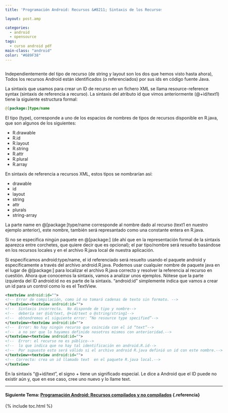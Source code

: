 ```yaml
---
title: 'Programación Android: Recursos &#8211; Sintaxis de los Recursos'

layout: post.amp

categories:
  - android
  - opensource
tags:
  - curso android pdf
main-class: "android"
color: "#689F38"
---
```

<amp-img border="0" src="/assets/img/2013/07/iconoAndroid.png" style="clear:left; float:left;margin-right:1em; margin-bottom:1em" width="128px" height="128px" />

Independientemente del tipo de recurso (de string y layout son los dos que hemos visto hasta ahora), Todos los recursos Android están identificados (o referenciados) por sus ids en código fuente Java.

La sintaxis que usamos para crear un ID de recurso en un fichero XML se llama resource-reference syntax (sintaxis de referencia a recurso). La sintaxis del atributo id que vimos anteriormente (@+id/text1) tiene la siguiente estructura formal:


<!--ad-->

```java
@[package:]type/name

```

El tipo (type), corresponde a uno de los espacios de nombres de tipos de recursos disponible en R.java, que son algunos de los siguientes:

  * R.drawable
  * R.id
  * R.layout
  * R.string
  * R.attr
  * R.plural
  * R.array

En sintaxis de referencia a recursos XML, estos tipos se nombrarían así:

  * drawable
  * id
  * layout
  * string
  * attr
  * plurals
  * string-array

La parte name en @[package:]type/name corresponde al nombre dado al recurso (text1 en nuestro ejemplo anterior), este nombre, también será represantado como una constante entera en R.java.

Si no se especifica ningún paquete en @\[package:\] (de ahí que en la representación formal de la sintaxis aparezca entre corchetes, que quiere decir que es opcional); el par tipo/nombre será resuelto basándose en los recursos locales y en el archivo R.java local de nuestra aplicación.

Si especificamos android:type/name, el id referenciado será resuelto usando el paquete android y específicamente a través del archivo android.R.java. Podemos usar cualquier nombre de paquete java en el lugar de @[package:] para localizar el archivo R.java correcto y resolver la referencia al recurso en cuestión. Ahora que conocemos la sintaxis, vamos a analizar unos ejemplos. Nótese que la parte izquierda del ID android:id no es parte de la sintaxis. “android:id” simplemente indica que vamos a crear un id para un control como lo es el TextView.

```xml
<textview android:id="">
<!-- Error de compilación, como id no tomará cadenas de texto sin formato. -->
</textview><textview android:id="">
<!--  Sintaxis incorrecta.  No disponde de tipo y nombre-->
<!--  debería ser @id/text, @+id/text o @string/string1-->
<!--  obtendremos el siguiente error: “No resource type specified”-->
</textview><textview android:id="">
<!--  Error: No hay ningún recurso que coincida con el id “text”-->
<!--  a no ser que lo hayamos definido nosotros mismos con anterioridad.-->
</textview><textview android:id="">
<!--  Error: el recurso no es público-->
<!--  lo que indica que no hay tal identificación en android.R.id-->
<!--  Por supuesto esto será válido si el archivo android R.java definió un id con este nombre.-->
</textview><textview android:id="">
<!-- Correcto: crea un id llamado text  en el paquete R.java local.-->
</textview>
```

En la sintaxis “@+id/text”, el signo + tiene un significado especial. Le dice a Android que el ID puede no existir aún y, que en ese caso, cree uno nuevo y lo llame text.

* * *

#### Siguiente Tema: [Programación Android: Recursos compilados y no compilados][1] {.referencia}





 [1]: /programacion-android-recursos-2/

{% include toc.html %}
